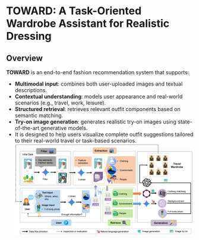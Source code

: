 # TOWARD: A Task-Oriented Wardrobe Assistant for Realistic Dressing

## Overview
**TOWARD** is an end-to-end fashion recommendation system that supports:
- **Multimodal input**: combines both user-uploaded images and textual descriptions.
- **Contextual understanding**: models user appearance and real-world scenarios (e.g., travel, work, leisure).
- **Structured retrieval**: retrieves relevant outfit components based on semantic matching.
- **Try-on image generation**: generates realistic try-on images using state-of-the-art generative models.
- It is designed to help users visualize complete outfit suggestions tailored to their real-world travel or task-based scenarios.
![Figure 1. Overall system workflow](framework.png)
